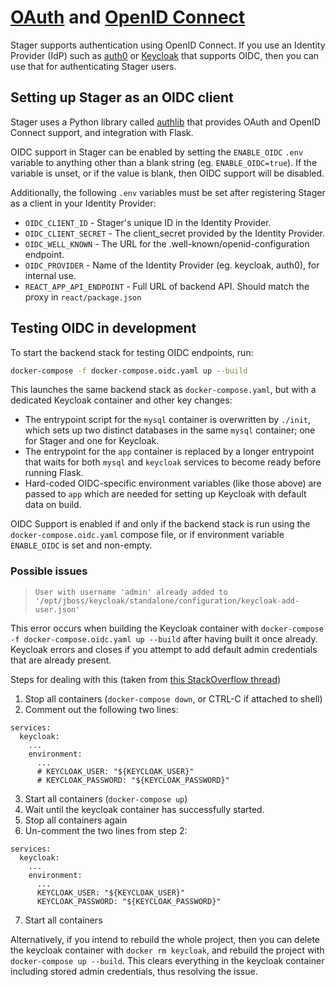 # [OAuth](https://oauth.net) and [OpenID Connect](https://openid.net)

Stager supports authentication using OpenID Connect. If you use an Identity Provider (IdP) such as [auth0](https://auth0.com/#!) or [Keycloak](https://www.keycloak.org) that supports OIDC, then you can use that for authenticating Stager users.

## Setting up Stager as an OIDC client

Stager uses a Python library called [authlib](https://github.com/lepture/authlib/) that provides OAuth and OpenID Connect support, and integration with Flask.

OIDC support in Stager can be enabled by setting the `ENABLE_OIDC` `.env` variable to anything other than a blank string (eg. `ENABLE_OIDC=true`). If the variable is unset, or if the value is blank, then OIDC support will be disabled.

Additionally, the following `.env` variables must be set after registering Stager as a client in your Identity Provider:

-   `OIDC_CLIENT_ID` - Stager's unique ID in the Identity Provider.
-   `OIDC_CLIENT_SECRET` - The client_secret provided by the Identity Provider.
-   `OIDC_WELL_KNOWN` - The URL for the .well-known/openid-configuration endpoint.
-   `OIDC_PROVIDER` - Name of the Identity Provider (eg. keycloak, auth0), for internal use.
-   `REACT_APP_API_ENDPOINT` - Full URL of backend API. Should match the proxy in `react/package.json`

## Testing OIDC in development

To start the backend stack for testing OIDC endpoints, run:

```bash
docker-compose -f docker-compose.oidc.yaml up --build
```

This launches the same backend stack as `docker-compose.yaml`, but with a dedicated Keycloak container and other key changes:

-   The entrypoint script for the `mysql` container is overwritten by `./init`, which sets up two distinct databases in the same `mysql` container; one for Stager and one for Keycloak.
-   The entrypoint for the `app` container is replaced by a longer entrypoint that waits for both `mysql` and `keycloak` services to become ready before running Flask.
-   Hard-coded OIDC-specific environment variables (like those above) are passed to `app` which are needed for setting up Keycloak with default data on build.

OIDC Support is enabled if and only if the backend stack is run using the `docker-compose.oidc.yaml` compose file, or if environment variable `ENABLE_OIDC` is set and non-empty.

### Possible issues

> `User with username 'admin' already added to '/opt/jboss/keycloak/standalone/configuration/keycloak-add-user.json'`

This error occurs when building the Keycloak container with `docker-compose -f docker-compose.oidc.yaml up --build` after having built it once already. Keycloak errors and closes if you attempt to add default admin credentials that are already present.

Steps for dealing with this (taken from [this StackOverflow thread](https://stackoverflow.com/questions/59599620/keycloak-8-user-with-username-admin-already-added))

1. Stop all containers (`docker-compose down`, or CTRL-C if attached to shell)
1. Comment out the following two lines:

```docker
services:
  keycloak:
    ...
    environment:
      ...
      # KEYCLOAK_USER: "${KEYCLOAK_USER}"
      # KEYCLOAK_PASSWORD: "${KEYCLOAK_PASSWORD}"
```

3. Start all containers (`docker-compose up`)
1. Wait until the keycloak container has successfully started.
1. Stop all containers again
1. Un-comment the two lines from step 2:

```docker
services:
  keycloak:
    ...
    environment:
      ...
      KEYCLOAK_USER: "${KEYCLOAK_USER}"
      KEYCLOAK_PASSWORD: "${KEYCLOAK_PASSWORD}"
```

7. Start all containers

Alternatively, if you intend to rebuild the whole project, then you can delete the keycloak container with `docker rm keycloak`, and rebuild the project with `docker-compose up --build`. This clears everything in the keycloak container including stored admin credentials, thus resolving the issue.

###

